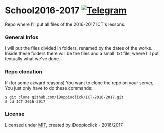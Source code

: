 # School2016-2017 [![Telegram](https://img.shields.io/badge/Telegram-@iDoppioclick-blue.svg?style=flat)](https://t.me/iDoppioclick)
Repo where I'll put all files of the 2016-2017 ICT's lessons.

### General Infos
I will put the files divided in folders, renamed by the dates of the works.
Inside these folders there will be the files and a small .txt file, where I'll put textually what we've done.

### Repo clonation
If (for some akward reasons) You want to clone the repo on your server, You just only have to do these commands:

    $ git clone github.com/iDoppioclick/ICT-2016-2017.git
    $ cd ICT-2016-2017

### License
Licensed under [MIT](https://opensource.org/licenses/MIT), created by iDoppioclick - 2016/2017
